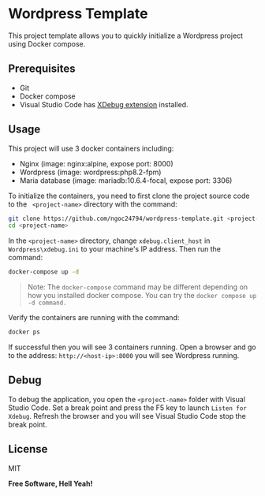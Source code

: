 # Wordpress Template

This project template allows you to quickly initialize a Wordpress project using Docker compose.

## Prerequisites

- Git
- Docker compose
- Visual Studio Code has [XDebug extension](https://marketplace.visualstudio.com/items?itemName=xdebug.php-debug) installed.

## Usage

This project will use 3 docker containers including:

- Nginx (image: nginx:alpine, expose port: 8000)
- Wordpress (image: wordpress:php8.2-fpm)
- Maria database (image: mariadb:10.6.4-focal, expose port: 3306)


To initialize the containers, you need to first clone the project source code to the ` <project-name>` directory with the command:

```sh
git clone https://github.com/ngoc24794/wordpress-template.git <project-name>
cd <project-name>
```


In the `<project-name>` directory, change `xdebug.client_host` in `Wordpress\xdebug.ini` to your machine's IP address. Then run the command:

```sh
docker-compose up -d
```

> Note: The `docker-compose` command may be different depending on how you installed docker compose. You can try the `docker compose up -d command.` 

Verify the containers are running with the command:

```sh
docker ps
```

If successful then you will see 3 containers running. Open a browser and go to the address: `http://<host-ip>:8000` you will see Wordpress running.

## Debug

To debug the application, you open the `<project-name>` folder with Visual Studio Code. Set a break point and press the F5 key to launch `Listen for Xdebug`. Refresh the browser and you will see Visual Studio Code stop the break point.

## License

MIT

**Free Software, Hell Yeah!**

